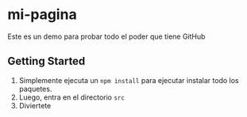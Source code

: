 # mi-pagina
Este es un demo para probar todo el poder que tiene GitHub

## Getting Started

1. Simplemente ejecuta un `npm install` para ejecutar instalar todo los paquetes.
2. Luego, entra en el directorio `src`
3. Diviertete
